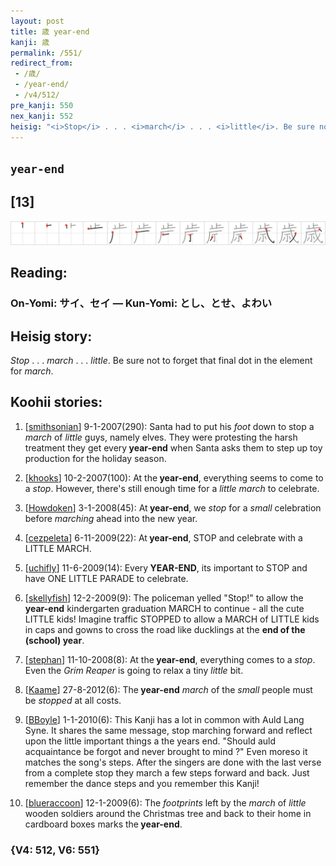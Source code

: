 ```yaml
---
layout: post
title: 歳 year-end
kanji: 歳
permalink: /551/
redirect_from:
 - /歳/
 - /year-end/
 - /v4/512/
pre_kanji: 550
nex_kanji: 552
heisig: "<i>Stop</i> . . . <i>march</i> . . . <i>little</i>. Be sure not to forget that final dot in the element for <i>march</i>."
---
```


## `year-end`

## [13]

<div class="stroke"><img src="../images/E6ADB3.png" /></div>

## Reading:

### On-Yomi: サイ、セイ &mdash; Kun-Yomi: とし、とせ、よわい

## Heisig story:

<i>Stop</i> . . . <i>march</i> . . . <i>little</i>. Be sure not to forget that final dot in the element for <i>march</i>.

## Koohii stories:

1) [<a href="http://kanji.koohii.com/profile/smithsonian">smithsonian</a>] 9-1-2007(290): Santa had to put his <em>foot</em> down to stop a <em>march</em> of <em>little</em> guys, namely elves. They were protesting the harsh treatment they get every<strong> year-end</strong> when Santa asks them to step up toy production for the holiday season.

2) [<a href="http://kanji.koohii.com/profile/khooks">khooks</a>] 10-2-2007(100): At the<strong> year-end</strong>, everything seems to come to a <em>stop</em>. However, there&#039;s still enough time for a <em>little march</em> to celebrate.

3) [<a href="http://kanji.koohii.com/profile/Howdoken">Howdoken</a>] 3-1-2008(45): At<strong> year-end</strong>, we <em>stop</em> for a <em>small</em> celebration before <em>marching</em> ahead into the new year.

4) [<a href="http://kanji.koohii.com/profile/cezpeleta">cezpeleta</a>] 6-11-2009(22): At<strong> year-end</strong>, STOP and celebrate with a LITTLE MARCH.

5) [<a href="http://kanji.koohii.com/profile/uchifly">uchifly</a>] 11-6-2009(14): Every<strong> YEAR-END</strong>, its important to STOP and have ONE LITTLE PARADE to celebrate.

6) [<a href="http://kanji.koohii.com/profile/skellyfish">skellyfish</a>] 12-2-2009(9): The policeman yelled &quot;Stop!&quot; to allow the <strong>year-end</strong> kindergarten graduation MARCH to continue - all the cute LITTLE kids! Imagine traffic STOPPED to allow a MARCH of LITTLE kids in caps and gowns to cross the road like ducklings at the <strong>end of the (school) year</strong>.

7) [<a href="http://kanji.koohii.com/profile/stephan">stephan</a>] 11-10-2008(8): At the<strong> year-end</strong>, everything comes to a <em>stop</em>. Even the <em>Grim Reaper</em> is going to relax a tiny <em>little</em> bit.

8) [<a href="http://kanji.koohii.com/profile/Kaame">Kaame</a>] 27-8-2012(6): The<strong> year-end</strong> <em>march</em> of the <em>small</em> people must be <em>stopped</em> at all costs.

9) [<a href="http://kanji.koohii.com/profile/BBoyle">BBoyle</a>] 1-1-2010(6): This Kanji has a lot in common with Auld Lang Syne. It shares the same message, stop marching forward and reflect upon the little important things a the years end. &quot;Should auld acquaintance be forgot and never brought to mind ?&quot; Even moreso it matches the song&#039;s steps. After the singers are done with the last verse from a complete stop they march a few steps forward and back. Just remember the dance steps and you remember this Kanji!

10) [<a href="http://kanji.koohii.com/profile/blueraccoon">blueraccoon</a>] 12-1-2009(6): The <em>footprints</em> left by the <em>march</em> of <em>little</em> wooden soldiers around the Christmas tree and back to their home in cardboard boxes marks the<strong> year-end</strong>.

### {V4: 512, V6: 551}
